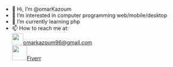 - 👋 Hi, I’m @omarKazoum
- 👀 I’m interested in computer programming web/mobile/desktop
- 🌱 I’m currently learning php
- 📫 How to reach me at:<br> <a href="mailto:omarkazoum96@gmail.com"><img width="30px" height="30px" class="icon" src="https://cdn-icons-png.flaticon.com/512/281/281769.png"></img>omarkazoum96@gmail.com</a><br><a href="https://fiverr.com/omar_prof"><img width="40px" height="40px" class="icon" src="https://res.cloudinary.com/crunchbase-production/image/upload/c_lpad,h_256,w_256,f_auto,q_auto:eco,dpr_1/edbgtopuygq86h2xxyhp"></img>Fiverr</a>

<!---
omarKazoum/omarKazoum is a ✨ special ✨ repository because its `README.md` (this file) appears on your GitHub profile.
You can click the Preview link to take a look at your changes.
--->
